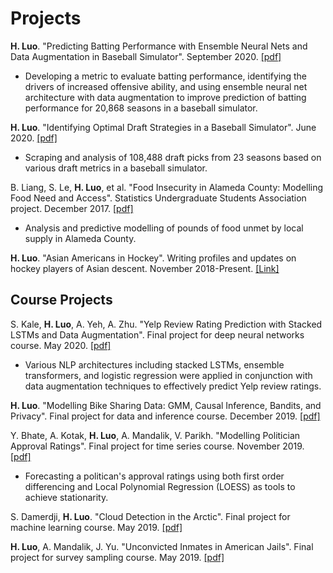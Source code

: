 # Projects


**H. Luo**. "Predicting Batting Performance with Ensemble Neural Nets and Data Augmentation in Baseball Simulator". September 2020. [[pdf]](2020_09_Predicting_Batting_Performance_with_Ensemble_Neural_Nets_and_Data_Augmentation_in_Baseball_Simulator.pdf)

- Developing a metric to evaluate batting performance, identifying the drivers of increased offensive ability, and using ensemble neural net architecture with data augmentation to improve prediction of batting performance for 20,868 seasons in a baseball simulator.

**H. Luo**. "Identifying Optimal Draft Strategies in a Baseball Simulator". June 2020. [[pdf]](2020_06_Identifying_Optimal_Draft_Strategies_in_a_Baseball_Simulator.pdf)

- Scraping and analysis of 108,488 draft picks from 23 seasons based on various draft metrics in a baseball simulator.

B. Liang, S. Le, **H. Luo**, et al. "Food Insecurity in Alameda County: Modelling Food Need and Access". Statistics Undergraduate Students Association project. December 2017. [[pdf]](2017_12_Food_Insecurity_in_Alameda_County_Modelling_Food_Need_and_Access.pdf)

- Analysis and predictive modelling of pounds of food unmet by local supply in Alameda County.

**H. Luo**. "Asian Americans in Hockey". Writing profiles and updates on hockey players of Asian descent. November 2018-Present. [[Link]](https://asianamericansinhockey.com/)

## Course Projects

S. Kale, **H. Luo**, A. Yeh, A. Zhu. "Yelp Review Rating Prediction with Stacked LSTMs and Data Augmentation". Final project for deep neural networks course. May 2020. [[pdf]](2020_05_Yelp_Review_Rating_Prediction_with_Stacked_LSTMs_and_Data_Augmentation.pdf)

- Various NLP architectures including stacked LSTMs, ensemble transformers, and logistic regression were applied in conjunction with data
augmentation techniques to effectively predict Yelp review ratings.

**H. Luo**. "Modelling Bike Sharing Data: GMM, Causal Inference, Bandits, and Privacy". Final project for data and inference course. December 2019. [[pdf]](2019_12_Modelling_Bike_Sharing_Data.pdf)

Y. Bhate, A. Kotak, **H. Luo**, A. Mandalik, V. Parikh. "Modelling Politician Approval Ratings". Final project for time series course. November 2019. [[pdf]](2019_11_Modelling_Politician_Approval_Ratings.pdf)

- Forecasting a politican's approval ratings using both first order differencing and Local Polynomial Regression (LOESS) as tools to achieve stationarity. 

S. Damerdji, **H. Luo**. "Cloud Detection in the Arctic". Final project for machine learning course. May 2019. [[pdf]](2019_05_Cloud_Detection_in_the_Arctic.pdf)

**H. Luo**, A. Mandalik, J. Yu. "Unconvicted Inmates in American Jails". Final project for survey sampling course. May 2019. [[pdf]](2019_05_Unconvicted_Inmates_in_American_Jails.pdf)
